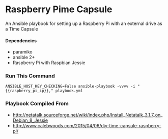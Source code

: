 # Raspberry Pime Capsule

An Ansible playbook for setting up a Raspberry Pi with an external drive as a Time Capsule

#### Dependencies
* paramiko
* ansible 2+
* Raspberry Pi with Raspbian Jessie

### Run This Command
```
ANSIBLE_HOST_KEY_CHECKING=False ansible-playbook -vvvv -i "{{raspberry_pi_ip}}," playbook.yml
```

### Playbook Compiled From
* http://netatalk.sourceforge.net/wiki/index.php/Install_Netatalk_3.1.7_on_Debian_8_Jessie
* http://www.calebwoods.com/2015/04/06/diy-time-capsule-raspberry-pi/
